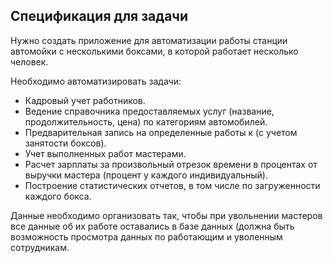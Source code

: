 ## Спецификация для задачи
Нужно создать приложение для автоматизации работы станции автомойки с несколькими боксами, в которой работает несколько человек.

Необходимо автоматизировать задачи:
* Кадровый учет работников.
* Ведение справочника предоставляемых услуг (название, продолжительность, цена) по категориям автомобилей.
* Предварительная запись на определенные работы к (с учетом занятости боксов).
* Учет выполненных работ мастерами.
* Расчет зарплаты за произвольный отрезок времени в процентах от выручки мастера (процент у каждого индивидуальный).
* Построение статистических отчетов, в том числе по загруженности каждого бокса.

Данные необходимо организовать так, чтобы при увольнении мастеров все данные об их работе оставались в базе данных (должна быть возможность просмотра данных по работающим и уволенным сотрудникам.
